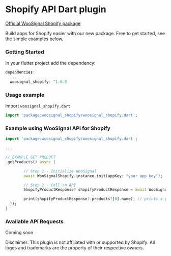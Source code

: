 # Shopify API Dart plugin

[Official WooSignal Shopify package](https://woosignal.com)

Build apps for Shopify easier with our new package.
Free to get started, see the simple examples below.

### Getting Started #
In your flutter project add the dependency:

``` dart 
dependencies:
  ...
  woosignal_shopify: ^1.0.0
```

### Usage example #
Import `woosignal_shopify.dart`
``` dart
import 'package:woosignal_shopify/woosignal_shopify.dart';
```

### Example using WooSignal API for Shopify

``` dart
import 'package:woosignal_shopify/woosignal_shopify.dart';

...

// EXAMPLE GET PRODUCT
_getProducts() async {

        // Step 1 - Initialize WooSignal
        await WooSignalShopify.instance.init(appKey: "your app key");

        // Step 2 - Call an API
        ShopifyProductResponse? shopifyProductResponse = await WooSignalShopify.instance.getProducts();

        print(shopifyProductResponse?.products?[0].name); // prints a product name
  });
}
```

### Available API Requests

Coming soon


Disclaimer: This plugin is not affiliated with or supported by Shopify. All logos and trademarks are the property of their respective owners.
